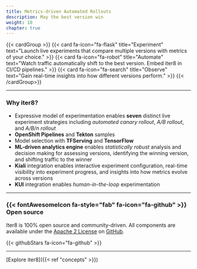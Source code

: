 ```yaml
---
title: Metrics-driven Automated Rollouts
description: May the best version win
weight: 10
chapter: true
---
```


{{< cardGroup >}}
  {{< card fa-icon="fa-flask" title="Experiment" text="Launch live experiments that compare multiple versions with metrics of your choice." >}}
  {{< card fa-icon="fa-robot" title="Automate" text="Watch traffic automatically shift to the best version. Embed iter8 in CI/CD pipelines." >}}
  {{< card fa-icon="fa-search" title="Observe" text="Gain real-time insights into how different versions perform." >}}
{{< /cardGroup>}}

***

### Why iter8?

* Expressive model of experimentation enables **seven** distinct live experiment strategies including *automated canary rollout*, *A/B rollout*, and *A/B/n rollout*
* **OpenShift Pipelines** and **Tekton** samples
* Model selection with **TFServing** and **TensorFlow**
* **ML-driven analytics engine** enables *statistically robust* analysis and decision making for assessing versions, identifying the winning version, and shifting traffic to the winner
* **Kiali** integration enables interactive experiment configuration, real-time visibility into experiment progress, and insights into how metrics evolve across versions
* **KUI** integration enables *human-in-the-loop* experimentation

***

### {{< fontAwesomeIcon fa-style="fab" fa-icon="fa-github" >}} Open source

Iter8 is 100% open source and community-driven. All components are available under the [Apache 2 License](https://www.apache.org/licenses/LICENSE-2.0) on [GitHub](https://github.com/iter8-tools).

{{< githubStars fa-icon="fa-github" >}}

***

[Explore iter8]({{< ref "concepts" >}})